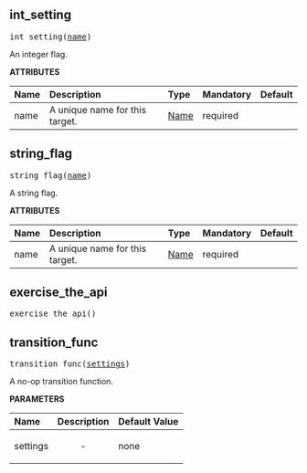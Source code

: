 <!-- Generated with Stardoc: http://skydoc.bazel.build -->



<a id="#int_setting"></a>

## int_setting

<pre>
int_setting(<a href="#int_setting-name">name</a>)
</pre>

An integer flag.

**ATTRIBUTES**


| Name  | Description | Type | Mandatory | Default |
| :------------- | :------------- | :------------- | :------------- | :------------- |
| <a id="int_setting-name"></a>name |  A unique name for this target.   | <a href="https://bazel.build/docs/build-ref.html#name">Name</a> | required |  |


<a id="#string_flag"></a>

## string_flag

<pre>
string_flag(<a href="#string_flag-name">name</a>)
</pre>

A string flag.

**ATTRIBUTES**


| Name  | Description | Type | Mandatory | Default |
| :------------- | :------------- | :------------- | :------------- | :------------- |
| <a id="string_flag-name"></a>name |  A unique name for this target.   | <a href="https://bazel.build/docs/build-ref.html#name">Name</a> | required |  |


<a id="#exercise_the_api"></a>

## exercise_the_api

<pre>
exercise_the_api()
</pre>





<a id="#transition_func"></a>

## transition_func

<pre>
transition_func(<a href="#transition_func-settings">settings</a>)
</pre>

A no-op transition function.

**PARAMETERS**


| Name  | Description | Default Value |
| :------------- | :------------- | :------------- |
| <a id="transition_func-settings"></a>settings |  <p align="center"> - </p>   |  none |


